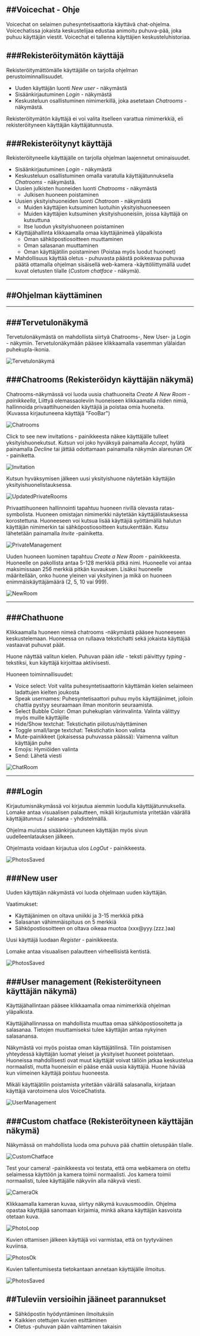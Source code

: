 ##Voicechat - Ohje
--
Voicechat on selaimen puhesyntetisaattoria käyttävä chat-ohjelma. Voicechatissa jokaista keskustelijaa edustaa animoitu puhuva-pää, joka puhuu käyttäjän viestit. Voicechat ei tallenna käyttäjien keskusteluhistoriaa.

###Rekisteröitymätön käyttäjä
--
Rekisteröitymättömälle käyttäjälle on tarjolla ohjelman perustoiminnallisuudet. 

- Uuden käyttäjän luonti *New user* - näkymästä
- Sisäänkirjautuminen *Login* - näkymästä
- Keskusteluun osallistuminen nimimerkillä, joka asetetaan *Chatrooms* - näkymästä.

Rekisteröitymätön käyttäjä ei voi valita itselleen varattua nimimerkkiä, eli rekisteröityneen käyttäjän käyttäjätunnusta. 

###Rekisteröitynyt käyttäjä
--
Rekisteröityneelle käyttäjälle on tarjolla ohjelman laajennetut ominaisuudet. 

- Sisäänkirjautuminen *Login* - näkymästä
- Keskusteluun osallistuminen omalla varatulla käyttäjätunnuksella *Chatrooms* - näkymästä.
- Uusien julkisten huoneiden luonti *Chatrooms* - näkymästä
  - Julkisen huoneen poistaminen
- Uusien yksityishuoneiden luonti *Chatroom* - näkymästä
  - Muiden käyttäjien kutsuminen luotuihin yksityishuoneeseen
  - Muiden käyttäjien kutsuminen yksityishuoneisiin, joissa käyttäjä on kutsuttuna
  - Itse luodun yksityishuoneen poistaminen
- Käyttäjähallinta klikkaamalla omaa käyttäjänimeä yläpalkista
  - Oman sähköpostiosoitteen muuttaminen
  - Oman salasanan muuttaminen
  - Oman käyttäjätilin poistaminen (Poistaa myös luodut huoneet)
- Mahdollisuus käyttää oletus - puhuvasta päästä poikkeavaa puhuvaa päätä ottamalla ohjelman sisäisellä web-kamera -käyttöliittymällä uudet kuvat oletusten tilalle (*Custom chatface* - näkymä). 

---

##Ohjelman käyttäminen
--

---

###Tervetulonäkymä
--

Tervetulonäkymästä on mahdollista siirtyä Chatrooms-, New User- ja Login - näkymiin. Tervetulonäkymään pääsee klikkaamalla vasemman ylälaidan puhekupla-ikonia.

![Tervetulonäkymä](./images/vc1.png)

###Chatrooms (Rekisteröidyn käyttäjän näkymä)
--

Chatrooms-näkymässä voi luoda uusia chathuoneita *Create A New Room - painikkeella*, Liittyä olemassaoleviin huoneiseen klikkaamalla niiden nimiä, hallinnoida privaattihuoneiden käyttäjiä ja poistaa omia huoneita.   
(Kuvassa kirjautuneena käyttäjä "FooBar")

![Chatrooms](./images/vc2.png)

Click to see new invitations - painikkeesta näkee käyttäjälle tulleet yksityishuonekutsut. Kutsun voi joko hyväksyä painamalla *Accept*, hylätä painamalla *Decline* tai jättää odottamaan painamalla näkymän alareunan *OK* - painiketta.

![Invitation](./images/vc3.png)

Kutsun hyväksymisen jälkeen uusi yksityishuone näytetään käyttäjän yksityishuonelistauksessa.

![UpdatedPrivateRooms](./images/vc4.png)

Privaattihuoneen hallinnointi tapahtuu huoneen rivillä olevasta ratas-symbolista. Huoneen omistajan nimimerkki näytetään käyttäjälistauksessa korostettuna. Huoneeseen voi kutsua lisää käyttäjiä syöttämällä halutun käyttäjän nimimerkin tai sähköpostiosoitteen kutsukenttään. Kutsu lähetetään painamalla *Invite* -painiketta.

![PrivateManagement](./images/vc5.png)

Uuden huoneen luominen tapahtuu *Create a New Room* - painikkeesta. Huoneelle on pakollista antaa 5-128 merkkiä pitkä nimi. Huoneelle voi antaa maksimissaan 256 merkkiä pitkän kuvauksen. Lisäksi huoneelle määritellään, onko huone yleinen vai yksityinen ja mikä on huoneen enimmäiskäyttäjämäärä (2, 5, 10 vai 999).

![NewRoom](./images/vc12.png)

---

###Chathuone
--

Klikkaamalla huoneen nimeä chatrooms -näkymästä pääsee huoneeseen keskustelemaan. Huoneessa on rullaava tekstichatti sekä jokaista käyttäjää vastaavat puhuvat päät.

Huone näyttää valitun kielen. Puhuvan pään *idle* - teksti päivittyy *typing* -tekstiksi, kun käyttäjä kirjoittaa aktiivisesti.

Huoneen toiminnallisuudet:
- Voice select: Voit valita puhesyntetisaattorin käyttämän kielen selaimeen ladattujen kielten joukosta
- Speak usernames: Puhesyntetisaattori puhuu myös käyttäjänimet, jolloin chattia pystyy seuraamaan ilman monitorin seuraamista.
- Select Bubble Color: Oman puhekuplan värinvalinta. Valinta välittyy myös muille käyttäjille
- Hide/Show textchat: Tekstichatin piilotus/näyttäminen
- Toggle small/large textchat: Tekstichatin koon valinta
- Mute-painikkeet (jokaisessa puhuvassa päässä): Vaimenna valitun käyttäjän puhe
- Emojis: Hymiöiden valinta
- Send: Lähetä viesti

![ChatRoom](./images/vc16.png)

---

###Login
--

Kirjautumisnäkymässä voi kirjautua aiemmin luodulla käyttäjätunnuksella. Lomake antaa visuaalisen palautteen, mikäli kirjautumista yritetään väärällä käyttäjätunnus / salasana - yhdistelmällä.

Ohjelma muistaa sisäänkirjautuneen käyttäjän myös sivun uudelleenlatauksen jälkeen.

Ohjelmasta voidaan kirjautua ulos *LogOut* - painikkeesta.

![PhotosSaved](./images/vc13.png)

###New user
--

Uuden käyttäjän näkymästä voi luoda ohjelmaan uuden käyttäjän.

Vaatimukset:
- Käyttäjänimen on oltava uniikki ja 3-15 merkkiä pitkä
- Salasanan vähimmäispituus on 5 merkkiä
- Sähköpostiosoitteen on oltava oikeaa muotoa (xxx@yyy.(zzz.)aa)

Uusi käyttäjä luodaan *Register* - painikkeesta.

Lomake antaa visuaalisen palautteen virheellisistä kentistä.

![PhotosSaved](./images/vc14.png)

###User management (Rekisteröityneen käyttäjän näkymä)
--

Käyttäjähallintaan pääsee klikkaamalla omaa nimimerkkiä ohjelman yläpalkista. 

Käyttäjähallinnassa on mahdollista muuttaa omaa sähköpostiosoitetta ja salasanaa. Tietojen muuttamiseksi tulee käyttäjän antaa nykyinen salasanansa.

Näkymästä voi myös poistaa oman käyttäjätilinsä. Tilin poistamisen yhteydessä käyttäjän luomat yleiset ja yksityiset huoneet poistetaan. Huoneissa mahdollisesti ovat muut käyttäjät voivat tällöin jatkaa keskustelua normaalisti, mutta huoneisiin ei pääse enää uusia käyttäjiä. Huone häviää kun viimeinen käyttäjä poistuu huoneesta.

Mikäli käyttäjätilin poistamista yritetään väärällä salasanalla, kirjataan käyttäjä varotoimena ulos VoiceChatista.

![UserManagement](./images/vc6.png)

###Custom chatface (Rekisteröityneen käyttäjän näkymä)
--

Näkymässä on mahdollista luoda oma puhuva pää chattiin oletuspään tilalle. 

![CustomChatface](./images/vc7.png)

Test your camera! -painikkeesta voi testata, että oma webkamera on otettu selaimessa käyttöön ja kamera toimii normaalisti. Jos kamera toimii normaalisti, tulee käyttäjälle näkyviin alla näkyvä viesti. 

![CameraOk](./images/vc8.png)

Klikkaamalla kameran kuvaa, siirtyy näkymä kuvausmoodiin. Ohjelma opastaa käyttäjää sanomaan kirjaimia, minkä aikana käyttäjän kasvoista otetaan kuva.

![PhotoLoop](./images/vc9.png)

Kuvien ottamisen jälkeen käyttäjä voi varmistaa, että on tyytyväinen kuviinsa.

![PhotosOk](./images/vc10.png)

Kuvien tallentumisesta tietokantaan annetaan käyttäjälle ilmoitus.

![PhotosSaved](./images/vc11.png)

##Tuleviin versioihin jääneet parannukset
--
- Sähköpostin hyödyntäminen ilmoituksiin
- Kaikkien otettujen kuvien esittäminen
- Oletus -puhuvan pään vaihtaminen takaisin

